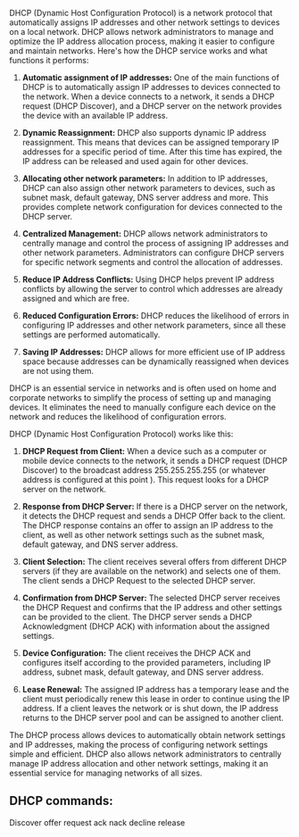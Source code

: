 DHCP (Dynamic Host Configuration Protocol) is a network protocol that automatically assigns IP addresses and other network settings to devices on a local network. DHCP allows network administrators to manage and optimize the IP address allocation process, making it easier to configure and maintain networks. Here's how the DHCP service works and what functions it performs:

1. **Automatic assignment of IP addresses:** One of the main functions of DHCP is to automatically assign IP addresses to devices connected to the network. When a device connects to a network, it sends a DHCP request (DHCP Discover), and a DHCP server on the network provides the device with an available IP address.

2. **Dynamic Reassignment:** DHCP also supports dynamic IP address reassignment. This means that devices can be assigned temporary IP addresses for a specific period of time. After this time has expired, the IP address can be released and used again for other devices.

3. **Allocating other network parameters:** In addition to IP addresses, DHCP can also assign other network parameters to devices, such as subnet mask, default gateway, DNS server address and more. This provides complete network configuration for devices connected to the DHCP server.

4. **Centralized Management:** DHCP allows network administrators to centrally manage and control the process of assigning IP addresses and other network parameters. Administrators can configure DHCP servers for specific network segments and control the allocation of addresses.

5. **Reduce IP Address Conflicts:** Using DHCP helps prevent IP address conflicts by allowing the server to control which addresses are already assigned and which are free.

6. **Reduced Configuration Errors:** DHCP reduces the likelihood of errors in configuring IP addresses and other network parameters, since all these settings are performed automatically.

7. **Saving IP Addresses:** DHCP allows for more efficient use of IP address space because addresses can be dynamically reassigned when devices are not using them.

DHCP is an essential service in networks and is often used on home and corporate networks to simplify the process of setting up and managing devices. It eliminates the need to manually configure each device on the network and reduces the likelihood of configuration errors.

DHCP (Dynamic Host Configuration Protocol) works like this:

1. **DHCP Request from Client:** When a device such as a computer or mobile device connects to the network, it sends a DHCP request (DHCP Discover) to the broadcast address 255.255.255.255 (or whatever address is configured at this point ). This request looks for a DHCP server on the network.

2. **Response from DHCP Server:** If there is a DHCP server on the network, it detects the DHCP request and sends a DHCP Offer back to the client. The DHCP response contains an offer to assign an IP address to the client, as well as other network settings such as the subnet mask, default gateway, and DNS server address.

3. **Client Selection:** The client receives several offers from different DHCP servers (if they are available on the network) and selects one of them. The client sends a DHCP Request to the selected DHCP server.

4. **Confirmation from DHCP Server:** The selected DHCP server receives the DHCP Request and confirms that the IP address and other settings can be provided to the client. The DHCP server sends a DHCP Acknowledgment (DHCP ACK) with information about the assigned settings.

5. **Device Configuration:** The client receives the DHCP ACK and configures itself according to the provided parameters, including IP address, subnet mask, default gateway, and DNS server address.

6. **Lease Renewal:** The assigned IP address has a temporary lease and the client must periodically renew this lease in order to continue using the IP address. If a client leaves the network or is shut down, the IP address returns to the DHCP server pool and can be assigned to another client.

The DHCP process allows devices to automatically obtain network settings and IP addresses, making the process of configuring network settings simple and efficient. DHCP also allows network administrators to centrally manage IP address allocation and other network settings, making it an essential service for managing networks of all sizes.

## DHCP commands:
Discover offer request ack nack decline release